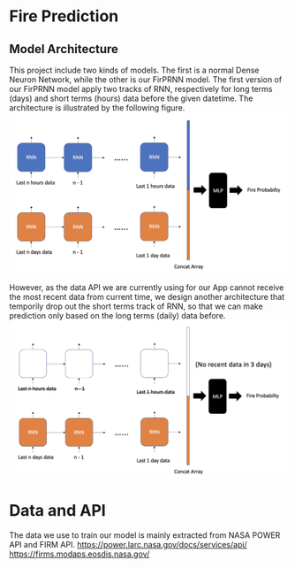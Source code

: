 # Fire Prediction
## Model Architecture
This project include two kinds of models. The first is a normal Dense Neuron Network, while the other is our FirPRNN model. The first version of our FirPRNN model apply two tracks of RNN, respectively for long terms (days) and short terms (hours) data before the given datetime. The architecture is illustrated by the following figure.  
![alt text](https://github.com/daniel0321forever/fire_prediction/blob/main/plots/FirPRNN.png)  

However, as the data API we are currently using for our App cannot receive the most recent data from current time, we design another architecture that temporily drop out the short terms track of RNN, so that we can make prediction only based on the long terms (daily) data before.  
![alt text](https://github.com/daniel0321forever/fire_prediction/blob/main/plots/normalRNN.png)  

# Data and API
The data we use to train our model is mainly extracted from NASA POWER API and FIRM API.
https://power.larc.nasa.gov/docs/services/api/
https://firms.modaps.eosdis.nasa.gov/